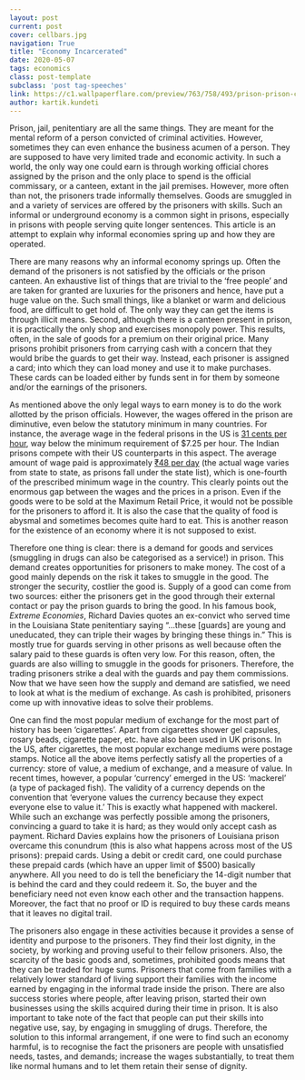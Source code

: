 ```yaml
---
layout: post
current: post
cover: cellbars.jpg
navigation: True
title: "Economy Incarcerated"
date: 2020-05-07
tags: economics
class: post-template
subclass: 'post tag-speeches'
link: https://c1.wallpaperflare.com/preview/763/758/493/prison-prison-cell-jail-crime.jpg
author: kartik.kundeti
---
```

Prison, jail, penitentiary are all the same things. They are meant for the mental reform of a person convicted of criminal activities. However, sometimes they can even enhance the business acumen of a person. They are supposed to have very limited trade and economic activity. In such a world, the only way one could earn is through working official chores assigned by the prison and the only place to spend is the official commissary, or a canteen, extant in the jail premises. However, more often than not, the prisoners trade informally themselves. Goods are smuggled in and a variety of services are offered by the prisoners with skills. Such an informal or underground economy is a common sight in prisons, especially in prisons with people serving quite longer sentences. This article is an attempt to explain why informal economies spring up and how they are operated.

  

There are many reasons why an informal economy springs up. Often the demand of the prisoners is not satisfied by the officials or the prison canteen. An exhaustive list of things that are trivial to the ‘free people’ and are taken for granted are luxuries for the prisoners and hence, have put a huge value on the. Such small things, like a blanket or warm and delicious food, are difficult to get hold of. The only way they can get the items is through illicit means. Second, although there is a canteen present in prison, it is practically the only shop and exercises monopoly power. This results, often, in the sale of goods for a premium on their original price. Many prisons prohibit prisoners from carrying cash with a concern that they would bribe the guards to get their way. Instead, each prisoner is assigned a card; into which they can load money and use it to make purchases. These cards can be loaded either by funds sent in for them by someone and/or the earnings of the prisoners.

As mentioned above the only legal ways to earn money is to do the work allotted by the prison officials. However, the wages offered in the prison are diminutive, even below the statutory minimum in many countries. For instance, the average wage in the federal prisons in the US is [31 cents per hour](https://psmag.com/social-justice/taking-freedom-modern-day-slavery), way below the minimum requirement of $7.25 per hour. The Indian prisons compete with their US counterparts in this aspect. The average amount of wage paid is approximately [₹48 per day](https://in.news.yahoo.com/jailonomics--how-to-survive-inside-an-indian-prison-100808012.html) (the actual wage varies from state to state, as prisons fall under the state list), which is one-fourth of the prescribed minimum wage in the country. This clearly points out the enormous gap between the wages and the prices in a prison. Even if the goods were to be sold at the Maximum Retail Price, it would not be possible for the prisoners to afford it. It is also the case that the quality of food is abysmal and sometimes becomes quite hard to eat. This is another reason for the existence of an economy where it is not supposed to exist.

  

Therefore one thing is clear: there is a demand for goods and services (smuggling in drugs can also be categorised as a service!) in prison. This demand creates opportunities for prisoners to make money. The cost of a good mainly depends on the risk it takes to smuggle in the good. The stronger the security, costlier the good is. Supply of a good can come from two sources: either the prisoners get in the good through their external contact or pay the prison guards to bring the good. In his famous book, *Extreme Economies*, Richard Davies quotes an ex-convict who served time in the Louisiana State penitentiary saying “…these [guards] are young and uneducated, they can triple their wages by bringing these things in.” This is mostly true for guards serving in other prisons as well because often the salary paid to these guards is often very low. For this reason, often, the guards are also willing to smuggle in the goods for prisoners. Therefore, the trading prisoners strike a deal with the guards and pay them commissions. Now that we have seen how the supply and demand are satisfied, we need to look at what is the medium of exchange. As cash is prohibited, prisoners come up with innovative ideas to solve their problems.

One can find the most popular medium of exchange for the most part of history has been ‘cigarettes’. Apart from cigarettes shower gel capsules, rosary beads, cigarette paper, etc. have also been used in UK prisons. In the US, after cigarettes, the most popular exchange mediums were postage stamps. Notice all the above items perfectly satisfy all the properties of a currency: store of value, a medium of exchange, and a measure of value. In recent times, however, a popular ‘currency’ emerged in the US: ‘mackerel’ (a type of packaged fish). The validity of a currency depends on the convention that ‘everyone values the currency because they expect everyone else to value it.’ This is exactly what happened with mackerel. While such an exchange was perfectly possible among the prisoners, convincing a guard to take it is hard; as they would only accept cash as payment. Richard Davies explains how the prisoners of Louisiana prison overcame this conundrum (this is also what happens across most of the US prisons): prepaid cards. Using a debit or credit card, one could purchase these prepaid cards (which have an upper limit of $500) basically anywhere. All you need to do is tell the beneficiary the 14-digit number that is behind the card and they could redeem it. So, the buyer and the beneficiary need not even know each other and the transaction happens. Moreover, the fact that no proof or ID is required to buy these cards means that it leaves no digital trail.

The prisoners also engage in these activities because it provides a sense of identity and purpose to the prisoners. They find their lost dignity, in the society, by working and proving useful to their fellow prisoners. Also, the scarcity of the basic goods and, sometimes, prohibited goods means that they can be traded for huge sums. Prisoners that come from families with a relatively lower standard of living support their families with the income earned by engaging in the informal trade inside the prison. There are also success stories where people, after leaving prison, started their own businesses using the skills acquired during their time in prison. It is also important to take note of the fact that people can put their skills into negative use, say, by engaging in smuggling of drugs. Therefore, the solution to this informal arrangement, if one were to find such an economy harmful, is to recognise the fact the prisoners are people with unsatisfied needs, tastes, and demands; increase the wages substantially, to treat them like normal humans and to let them retain their sense of dignity.
